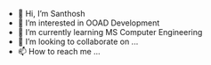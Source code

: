 - 👋 Hi, I’m Santhosh 
- 👀 I’m interested in OOAD Development
- 🌱 I’m currently learning MS Computer Engineering
- 💞️ I’m looking to collaborate on ...
- 📫 How to reach me ...

<!---
monsieursanthosh-0127/monsieursanthosh-0127 is a ✨ special ✨ repository because its `README.md` (this file) appears on your GitHub profile.
You can click the Preview link to take a look at your changes.
--->
